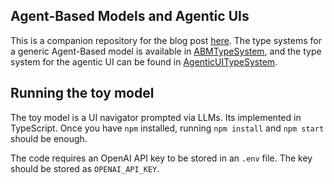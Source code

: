 ## Agent-Based Models and Agentic UIs

This is a companion repository for the blog post [here](https://dhruv-sharma.ovh/post/abms-agentic-llms/). The type systems for a generic Agent-Based model is available in [ABMTypeSystem](ABMTypeSystem.fs), and the type system for the agentic UI can be found in [AgenticUITypeSystem](AgenticUITypeSystem.fs).

## Running the toy model

The toy model is a UI navigator prompted via LLMs. Its implemented in TypeScript. Once you have `npm` installed, running `npm install` and `npm start` should be enough. 

The code requires an OpenAI API key to be stored in an `.env` file. The key should be stored as `OPENAI_API_KEY`.